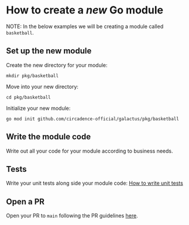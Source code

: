 # How to create a *new* Go module

NOTE: In the below examples we will be creating a module called `basketball`.

## Set up the new module

Create the new directory for your module:

```shell
mkdir pkg/basketball
```

Move into your new directory:

```shell
cd pkg/basketball
```

Initialize your new module:

```shell
go mod init github.com/circadence-official/galactus/pkg/basketball
```

## Write the module code

Write out all your code for your module according to business needs.

## Tests

Write your unit tests along side your module code: [How to write unit tests](../testing/how-to-write-unit-tests.md)

## Open a PR

Open your PR to `main` following the PR guidelines [here](./creating-a-pr.md).